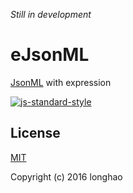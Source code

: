 <i>Still in development</i>

# eJsonML

[JsonML](http://www.jsonml.org/) with expression

[![js-standard-style](https://img.shields.io/badge/code%20style-standard-brightgreen.svg)](http://standardjs.com)

## License

[MIT](http://opensource.org/licenses/MIT)

Copyright (c) 2016 longhao
